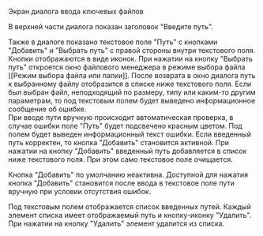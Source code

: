 Экран диалога ввода ключевых файлов

В верхней части диалога показан заголовок "Введите путь".

Также в диалоге показано текстовое поле "Путь" с кнопками "Добавить" и "Выбрать путь" с правой стороны внутри текстового поля. Кнопки отображаются в виде иконок. 
При нажатии на кнопку "Выбрать путь" откроется окно файлового менеджера в режиме выбора файла [[Режим выбора файла или папки]]. После возврата в окно диалога путь к выбранному файлу отобразится в списке ниже текстового поля. Если был выбран файл, неподходящий по размеру, типу или каким-то другим параметрам, то под текстовым полем будет выведено информационное сообщение об ошибке.  
При вводе пути вручную происходит автоматическая проверка, в случае ошибки поле "Путь" будет подсвечено красным цветом. Под полем будет выведен информационный текст ошибки. Если введенный путь корректен, то кнопка "Добавить" становится активной. При нажатии на кнопку "Добавить" введенный путь добавляется в список ниже текстового поля. При этом само текстовое поле очищается.

Кнопка "Добавить" по умолчанию неактивна. Доступной для нажатия кнопка "Добавить" становится после ввода в текстовое поле пути вручную при условии отсутствия ошибок.

Под текстовым полем отображается список введенных путей. Каждый элемент списка имеет отображаемый путь и кнопку-иконку "Удалить". При нажатии на кнопку "Удалить" элемент удалится из списка.